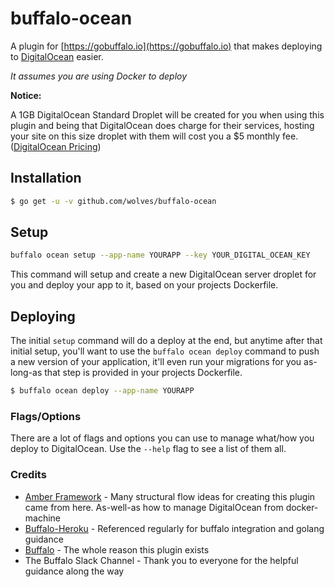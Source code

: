 # buffalo-ocean

A plugin for [https://gobuffalo.io](https://gobuffalo.io) that makes deploying to [DigitalOcean](https://m.do.co/c/5a05a824f992) easier.

*It assumes you are using Docker to deploy*

**Notice:**

A 1GB DigitalOcean Standard Droplet will be created for you when using this plugin and being that DigitalOcean does charge for their services, hosting your site on this size droplet with them will cost you a $5 monthly fee. ([DigitalOcean Pricing](https://www.digitalocean.com/pricing/))

## Installation

```bash
$ go get -u -v github.com/wolves/buffalo-ocean
```

## Setup

```bash
buffalo ocean setup --app-name YOURAPP --key YOUR_DIGITAL_OCEAN_KEY
```

This command will setup and create a new DigitalOcean server droplet for you and deploy your app to it, based on your projects Dockerfile.


## Deploying

The initial `setup` command will do a deploy at the end, but anytime after that initial setup, you'll want to use the `buffalo ocean deploy` command to push a new version of your application, it'll even run your migrations for you as-long-as that step is provided in your projects Dockerfile.

```bash
$ buffalo ocean deploy --app-name YOURAPP
```

### Flags/Options

There are a lot of flags and options you can use to manage what/how you deploy to DigitalOcean. Use the `--help` flag to see a list of them all.

### Credits

- [Amber Framework](https://github.com/amberframework/amber) - Many structural flow ideas for creating this plugin came from here. As-well-as how to manage DigitalOcean from docker-machine
- [Buffalo-Heroku](https://github.com/markbates/buffalo-heroku) - Referenced regularly for buffalo integration and golang guidance
- [Buffalo](https://gobuffalo.io/) - The whole reason this plugin exists
- The Buffalo Slack Channel - Thank you to everyone for the helpful guidance along the way
